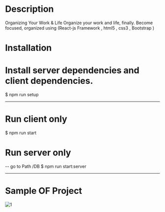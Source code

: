 # Description
Organizing Your Work & Life Organize your work and life, finally. Become focused, organized
using (React-js Framework , html5 , css3 , Bootstrap )

# Installation
# Install server dependencies and client dependencies.
$ npm run setup

---------------------------------------------------------------------------

# Run client only
$ npm run start

# Run server only
-- go to Path /DB 
$ npm run start:server

--------------------------------------------------------------------------
# Sample OF Project

![1](https://user-images.githubusercontent.com/71345608/220852514-7a2faa71-ba4e-48e0-9c8f-57bf0ebaee7b.jpeg)




